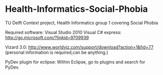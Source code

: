Health-Informatics-Social-Phobia
================================

TU Delft Context project, Health Informatics group 1 covering Social Phobia

Required software:
Visual Studio 2010 Visual C# express: http://go.microsoft.com/?linkid=9709939

Vizard 3.0: http://www.worldviz.com/support/download?action=1&fid=77 (personal information is required,can be anything.)

PyDev plugin for eclipse: Within Eclipse, go to plugins and search for PyDev.
